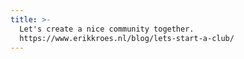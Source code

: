```yaml
---
title: >-
  Let's create a nice community together.
  https://www.erikkroes.nl/blog/lets-start-a-club/
---
```


